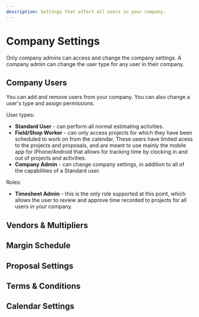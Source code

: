 ```yaml
---
description: Settings that affect all users in your company.
---
```


# Company Settings

Only company admins can access and change the company settings. A company admin can change the user type for any user in their company.

## Company Users

You can add and remove users from your company. You can also change a user's type and assign permissions.

User types:

* **Standard User** - can perform all normal estimating activities.
* **Field/Shop Worker** - can only access projects for which they have been scheduled to work on from the calendar. These users have limited acess to the projects and proposals, and are meant to use mainly the mobile app for iPhone/Android that allows for tracking time by clocking in and out of projects and activities.
* **Company Admin** - can change company settings, in addition to all of the capabilities of a Standard user.

Roles:

* **Timesheet Admin** - this is the only role supported at this point, which allows the user to review and approve time recorded to projects for all users in your company.

## Vendors & Multipliers

## Margin Schedule

## Proposal Settings

## Terms & Conditions

## Calendar Settings

